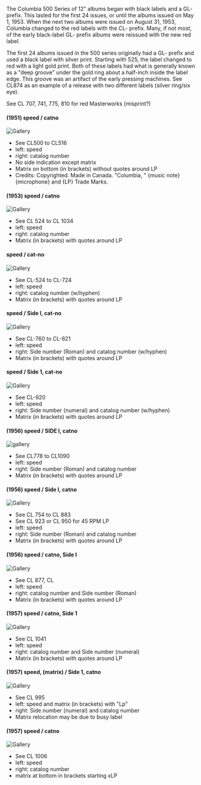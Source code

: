 The Columbia 500 Series of 12" albums began with black labels and a GL- prefix. This lasted for the first 24 issues, or until the albums issued on May 1, 1953. When the next two albums were issued on August 31, 1953, Columbia changed to the red labels with the CL- prefix. Many, if not most, of the early black-label GL- prefix albums were reissued with the new red label.

The first 24 albums issued in the 500 series originally had a GL- prefix and used a black label with silver print. Starting with 525, the label changed to red with a light gold print. Both of these labels had what is generally known as a "deep groove" under the gold ring about a half-inch inside the label edge. This groove was an artifact of the early pressing machines. See CL874 as an example of a release with two different labels (silver ring/six eye).

See CL 707, 741, 775, 810 for red Masterworks (misprint?)

#### (1951) speed / catno
![Gallery](https://i.ibb.co/svdhq7M/IMG-0454.jpg)
* See CL500 to CL516
* left: speed
* right: catalog number 
* No side indication except matrix
* Matrix on bottom (in brackets) without quotes around LP
* Credits: Copyrighted. Made in Canada. "Columbia, " {music note} {microphone} and {LP} Trade Marks. 

#### (1953) speed / catno
![Gallery](https://i.ibb.co/Y8YdD3Q/IMG-0458.jpg)
* See CL 524 to CL 1034
* left: speed  
* right: catalog number 
* Matrix (in brackets) with quotes around LP


#### speed / cat-no
![Gallery](https://i.ibb.co/HhqC9R1/IMG-0513.jpg)
-   See CL-524 to CL-724
-   left: speed
-   right: catalog number (w/hyphen)
-   Matrix (in brackets) with quotes around LP

#### speed / Side I, cat-no
![Gallery](https://i.ibb.co/Qmb3j1p/IMG-0514.jpg)
-   See CL-760 to CL-821
-   left: speed
-   right: Side number (Roman) and catalog number (w/hyphen)
-   Matrix (in brackets) with quotes around LP

#### speed / Side 1, cat-no
![Gallery](https://i.ibb.co/BCFRyV0/IMG-0520.jpg)
-   See CL-920
-   left: speed
-   right: Side number (numeral) and catalog number (w/hyphen)
-   Matrix (in brackets) with quotes around LP

#### (1956) speed / SIDE I, catno
![gallery](https://i.ibb.co/BzqTMPY/IMG-0457.jpg)
* See CL778 to CL1090
* left: speed  
* right: Side number (Roman) and catalog number
* Matrix (in brackets) with quotes around LP

#### (1956) speed / Side I, catno
![Gallery](https://i.ibb.co/XFVFQ0r/IMG-0512.jpg)
-   See CL 754 to CL 883
- See CL 923 or CL 950 for 45 RPM LP
-   left: speed
-   right: Side number (Roman) and catalog number
- Matrix (in brackets) with quotes around LP

#### (1956) speed / catno, Side I
![Gallery](https://i.ibb.co/BPSgtD0/IMG-0519.jpg)
-   See CL 877, CL 
-   left: speed
-   right: catalog number and Side number (Roman)
-   Matrix (in brackets) with quotes around LP

#### (1957) speed / catno, Side 1
![Gallery](https://i.ibb.co/JpMrDPf/IMG-0524.jpg)
-   See CL 1041
-   left: speed
-   right: catalog number and Side number (numeral)
-   Matrix (in brackets) with quotes around LP

#### (1957) speed, (matrix) / Side 1, catno
![Gallery](https://i.ibb.co/F6Zzk5Y/IMG-0522.jpg)
-   See CL 995
-   left: speed and matrix (in brackets) with "Lp"
-   right: Side number (numeral) and catalog number
- Matrix relocation may be due to busy label

#### (1957) speed / catno
![Gallery](https://i.ibb.co/crgyJ5j/IMG-0523.jpg)
-   See CL 1006
-   left: speed
-   right: catalog number
-   matrix at bottom in brackets starting xLP
<!--stackedit_data:
eyJoaXN0b3J5IjpbMTM4NTk2OTM5OV19
-->